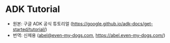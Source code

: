 # ADK Tutorial

- 원본: 구글 ADK 공식 튜토리얼 (https://google.github.io/adk-docs/get-started/tutorial/)
- 번역: 신제용 (abel@even-my-dogs.com, https://abel.even-my-dogs.com/)
